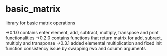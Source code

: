 # basic_matrix
library for basic matrix operations


->0.1.0
contains enter element, add, subtract, multiply, transpose and print functionalities
->0.2.0
contains functions that return matrix for add, subract, multiply and transponse
->0.3.1
added elemental multiplication and fixed init function consistency issue by swapping rwo and column arguments
